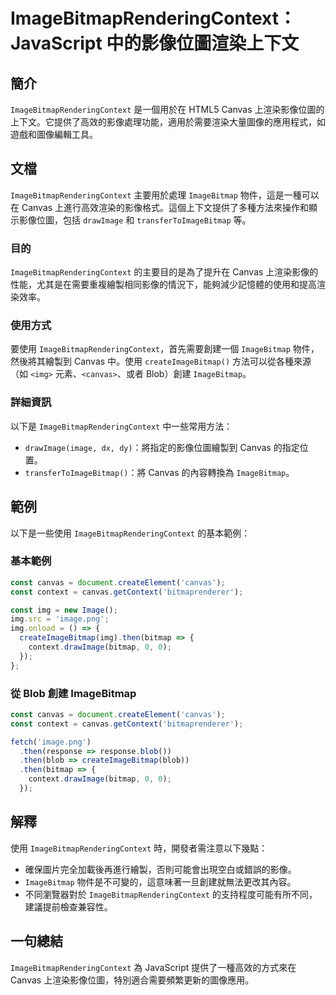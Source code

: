 <!--
Meta Description: # ImageBitmapRenderingContext：JavaScript 中的影像位圖渲染上下文 ## 簡介 `ImageBitmapRenderingContext` 是一個用於在 HTML5 Canvas 上渲染影像位圖的上下文。它提供了高效的影像處理功能，適用於需要渲染大量圖像的應用程...
Meta Keywords: canvas, imagebitmaprenderingcontext, imagebitmap, img, blob
-->

# ImageBitmapRenderingContext：JavaScript 中的影像位圖渲染上下文

## 簡介
`ImageBitmapRenderingContext` 是一個用於在 HTML5 Canvas 上渲染影像位圖的上下文。它提供了高效的影像處理功能，適用於需要渲染大量圖像的應用程式，如遊戲和圖像編輯工具。

## 文檔
`ImageBitmapRenderingContext` 主要用於處理 `ImageBitmap` 物件，這是一種可以在 Canvas 上進行高效渲染的影像格式。這個上下文提供了多種方法來操作和顯示影像位圖，包括 `drawImage` 和 `transferToImageBitmap` 等。

### 目的
`ImageBitmapRenderingContext` 的主要目的是為了提升在 Canvas 上渲染影像的性能，尤其是在需要重複繪製相同影像的情況下，能夠減少記憶體的使用和提高渲染效率。

### 使用方式
要使用 `ImageBitmapRenderingContext`，首先需要創建一個 `ImageBitmap` 物件，然後將其繪製到 Canvas 中。使用 `createImageBitmap()` 方法可以從各種來源（如 `<img>` 元素、`<canvas>`、或者 Blob）創建 `ImageBitmap`。

### 詳細資訊
以下是 `ImageBitmapRenderingContext` 中一些常用方法：
- `drawImage(image, dx, dy)`：將指定的影像位圖繪製到 Canvas 的指定位置。
- `transferToImageBitmap()`：將 Canvas 的內容轉換為 `ImageBitmap`。

## 範例
以下是一些使用 `ImageBitmapRenderingContext` 的基本範例：

### 基本範例
```javascript
const canvas = document.createElement('canvas');
const context = canvas.getContext('bitmaprenderer');

const img = new Image();
img.src = 'image.png';
img.onload = () => {
  createImageBitmap(img).then(bitmap => {
    context.drawImage(bitmap, 0, 0);
  });
};
```

### 從 Blob 創建 ImageBitmap
```javascript
const canvas = document.createElement('canvas');
const context = canvas.getContext('bitmaprenderer');

fetch('image.png')
  .then(response => response.blob())
  .then(blob => createImageBitmap(blob))
  .then(bitmap => {
    context.drawImage(bitmap, 0, 0);
  });
```

## 解釋
使用 `ImageBitmapRenderingContext` 時，開發者需注意以下幾點：
- 確保圖片完全加載後再進行繪製，否則可能會出現空白或錯誤的影像。
- `ImageBitmap` 物件是不可變的，這意味著一旦創建就無法更改其內容。
- 不同瀏覽器對於 `ImageBitmapRenderingContext` 的支持程度可能有所不同，建議提前檢查兼容性。

## 一句總結
`ImageBitmapRenderingContext` 為 JavaScript 提供了一種高效的方式來在 Canvas 上渲染影像位圖，特別適合需要頻繁更新的圖像應用。